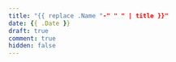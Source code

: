 ```yaml
---
title: "{{ replace .Name "-" " " | title }}"
date: {{ .Date }}
draft: true
comment: true
hidden: false
---
```


